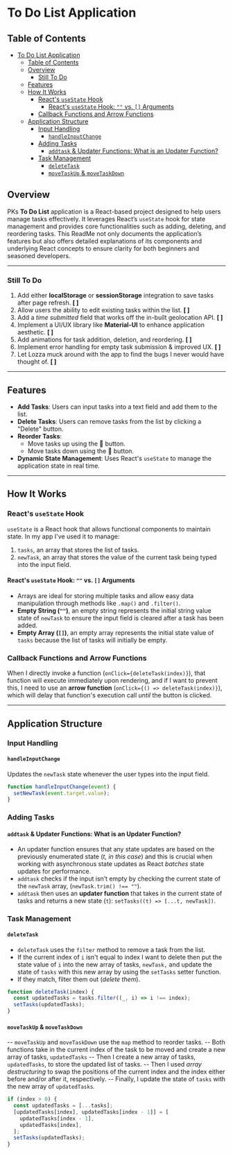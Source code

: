 # To Do List Application

## Table of Contents

- [To Do List Application](#to-do-list-application)
  - [Table of Contents](#table-of-contents)
  - [Overview](#overview)
    - [Still To Do](#still-to-do)
  - [Features](#features)
  - [How It Works](#how-it-works)
    - [React's `useState` Hook](#reacts-usestate-hook)
      - [React's `useState` Hook: `""` vs. `[]` Arguments](#reacts-usestate-hook--vs--arguments)
    - [Callback Functions and Arrow Functions](#callback-functions-and-arrow-functions)
  - [Application Structure](#application-structure)
    - [Input Handling](#input-handling)
      - [`handleInputChange`](#handleinputchange)
    - [Adding Tasks](#adding-tasks)
      - [`addtask` \& Updater Functions: What is an Updater Function?](#addtask--updater-functions-what-is-an-updater-function)
    - [Task Management](#task-management)
      - [`deleteTask`](#deletetask)
      - [`moveTaskUp` \& `moveTaskDown`](#movetaskup--movetaskdown)

## Overview

PKs **To Do List** application is a React-based project designed to help users manage tasks effectively. It leverages React’s `useState` hook for state management and provides core functionalities such as adding, deleting, and reordering tasks. This ReadMe not only documents the application’s features but also offers detailed explanations of its components and underlying React concepts to ensure clarity for both beginners and seasoned developers.

---

### Still To Do

1. Add either **localStorage** or **sessionStorage** integration to save tasks after page refresh. **[ ]**
2. Allow users the ability to edit existing tasks within the list. **[ ]**
3. Add a _time submitted_ field that works off the in-built geolocation API. **[ ]**
4. Implement a UI/UX library like **Material-UI** to enhance application aesthetic. **[ ]**
5. Add animations for task addition, deletion, and reordering. **[ ]**
6. Implement error handling for empty task submission & improved UX. **[ ]**
7. Let Lozza muck around with the app to find the bugs I never would have thought of. **[ ]**

---

## Features

- **Add Tasks**: Users can input tasks into a text field and add them to the list.
- **Delete Tasks**: Users can remove tasks from the list by clicking a "Delete" button.
- **Reorder Tasks**:
  - Move tasks up using the 🔼 button.
  - Move tasks down using the 🔽 button.
- **Dynamic State Management**: Uses React's `useState` to manage the application state in real time.

---

## How It Works

### React's `useState` Hook

`useState` is a React hook that allows functional components to maintain state. In my app I've used it to manage:

1. `tasks`, an array that stores the list of tasks.
2. `newTask`, an array that stores the value of the current task being typed into the input field.

#### React's `useState` Hook: `""` vs. `[]` Arguments

- Arrays are ideal for storing multiple tasks and allow easy data manipulation through methods like `.map()` and `.filter()`.
- **Empty String (`""`)**, an empty string represents the initial string value state of `newTask` to ensure the input field is cleared after a task has been added.
- **Empty Array (`[]`)**, an empty array represents the initial state value of `tasks` because the list of tasks will initially be empty.

### Callback Functions and Arrow Functions

When I directly invoke a function (`onClick={deleteTask(index)}`), that function will execute immediately upon rendering, and if I want to prevent this, I need to use an **arrow function** (`onClick={() => deleteTask(index)}`), which will delay that function's execution call _until_ the button is clicked.

---

## Application Structure

### Input Handling

#### `handleInputChange`

Updates the `newTask` state whenever the user types into the input field.

```javascript
function handleInputChange(event) {
  setNewTask(event.target.value);
}
```

### Adding Tasks

#### `addtask` & Updater Functions: What is an Updater Function?

- An updater function ensures that any state updates are based on the previously enumerated state (_t, in this case_) and this is crucial when working with asynchronous state updates as React _batches_ state updates for performance.
- `addtask` checks if the input isn’t empty by checking the current state of the `newTask` array, (`newTask.trim() !== ""`).
- `addtask` then uses an **updater function** that takes in the current state of tasks and returns a new state (`t`): `setTasks((t) => [...t, newTask])`.

### Task Management

#### `deleteTask`

- `deleteTask` uses the `filter` method to remove a task from the list.
- If the current index of `i` isn't equal to index I want to delete then put the state value of `i` into the new array of tasks, `newTask,` and update the state of `tasks` with this new array by using the `setTasks` setter function.
- If they match, filter them out (_delete them_).

```javascript
function deleteTask(index) {
  const updatedTasks = tasks.filter((_, i) => i !== index);
  setTasks(updatedTasks);
}
```

#### `moveTaskUp` & `moveTaskDown`

-- `moveTaskUp` and `moveTaskDown` use the `map` method to reorder tasks.
-- Both functions take in the current index of the task to be moved and create a new array of tasks, `updatedTasks`
-- Then I create a new array of tasks, `updatedTasks`, to store the updated list of tasks.
-- Then I used _array destructuring_ to swap the positions of the current index and the index either before and/or after it, respectively.
-- Finally, I update the state of `tasks` with the new array of `updatedTasks`.

```javascript
if (index > 0) {
  const updatedTasks = [...tasks];
  [updatedTasks[index], updatedTasks[index - 1]] = [
    updatedTasks[index - 1],
    updatedTasks[index],
  ];
  setTasks(updatedTasks);
}
```
